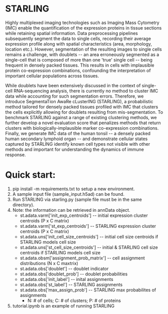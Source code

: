 # STARLING
Highly multiplexed imaging technologies such as Imaging Mass Cytometry (IMC) enable the quantification of the expression proteins in tissue sections while retaining spatial information. Data preprocessing pipelines subsequently segment the data to single cells, recording their average expression profile along with spatial characteristics (area, morphology, location etc.). However, segmentation of the resulting images to single cells remains a challenge, with doublets -- an area erroneously segmented as a single-cell that is composed of more than one 'true' single cell -- being frequent in densely packed tissues. This results in cells with implausible protein co-expression combinations, confounding the interpretation of important cellular populations across tissues.

While doublets have been extensively discussed in the context of single-cell RNA-sequencing analysis, there is currently no method to cluster IMC data while accounting for such segmentation errors. Therefore, we introduce SegmentaTion AwaRe cLusterING (STARLING), a probabilistic method tailored for densely packed tissues profiled with IMC that clusters the cells explicitly allowing for doublets resulting from mis-segmentation. To benchmark STARLING against a range of existing clustering methods, we further develop a novel evaluation score that penalizes methods that return clusters with biologically-implausible marker co-expression combinations. Finally, we generate IMC data of the human tonsil -- a densely packed human secondary lymphoid organ -- and demonstrate cellular states captured by STARLING identify known cell types not visible with other methods and important for understanding the dynamics of immune response.

# Quick start:
1. pip install -m requirements.txt to setup a new environment.
2. A sample input file (sample_input.h5ad) can be found.
3. Run STARLING via starling.py (sample file must be in the same directory).
4. Note: the information can be retrieved in annData object.
   - st.adata.varm['init_exp_centroids'] -- initial expression cluster centroids (P x C matrix)
   - st.adata.varm['st_exp_centroids'] -- STARLING expression cluster centroids (P x C matrix)
   - st.adata.uns['init_cell_size_centroids'] -- initial cell size centroids if STARLING models cell size
   - st.adata.uns['st_cell_size_centroids'] -- initial & STARLING cell size centroids if STARLING models cell size
   - st.adata.obsm['assignment_prob_matrix'] -- cell assignment distributions (N x C maxtrix)
   - st.adata.obs['doublet'] -- doublet indicator
   - st.adata.obs['doublet_prob'] -- doublet probabilities
   - st.adata.obs['init_label'] -- inital assignments
   - st.adata.obs['st_label'] -- STARLING assignments
   - st.adata.obs['max_assign_prob'] -- STARLING max probabilites of assignments
      - N: # of cells; C: # of clusters; P: # of proteins
6. tutorial.ipynb is an example of running STARLING
